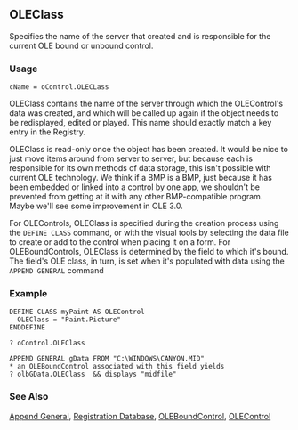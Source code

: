 ## OLEClass

Specifies the name of the server that created and is responsible for the current OLE bound or unbound control.

### Usage

```foxpro
cName = oControl.OLECLass
```

OLEClass contains the name of the server through which the OLEControl's data was created, and which will be called up again if the object needs to be redisplayed, edited or played. This name should exactly match a key entry in the Registry.

OLEClass is read-only once the object has been created. It would be nice to just move items around from server to server, but because each is responsible for its own methods of data storage, this isn't possible with current OLE technology. We think if a BMP is a BMP, just because it has been embedded or linked into a control by one app, we shouldn't be prevented from getting at it with any other BMP-compatible program. Maybe we'll see some improvement in OLE 3.0.

For OLEControls, OLEClass is specified during the creation process using the `DEFINE CLASS` command, or with the visual tools by selecting the data file to create or add to the control when placing it on a form. For OLEBoundControls, OLEClass is determined by the field to which it's bound. The field's OLE class, in turn, is set when it's populated with data using the `APPEND GENERAL` command

### Example

```foxpro
DEFINE CLASS myPaint AS OLEControl
  OLEClass = "Paint.Picture"
ENDDEFINE

? oControl.OLEClass

APPEND GENERAL gData FROM "C:\WINDOWS\CANYON.MID"
* an OLEBoundControl associated with this field yields
? olbGData.OLEClass  && displays "midfile"
```
### See Also

[Append General](s4g272.md), [Registration Database](s4g300.md), [OLEBoundControl](s4g518.md), [OLEControl](s4g518.md)